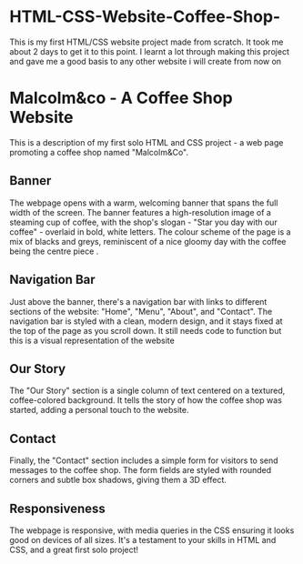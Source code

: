 # HTML-CSS-Website-Coffee-Shop-
This is my first HTML/CSS website project made from scratch. It took me about 2 days to get it to this point. I learnt a lot through making this project and gave me a good basis to any other website i will create from now on

# Malcolm&co - A Coffee Shop Website

This is a description of my first solo HTML and CSS project - a web page promoting a coffee shop named "Malcolm&Co".

## Banner

The webpage opens with a warm, welcoming banner that spans the full width of the screen. The banner features a high-resolution image of a steaming cup of coffee, with the shop's slogan - "Star you day with our coffee" - overlaid in bold, white letters. The colour scheme of the page is a mix of blacks and greys, reminiscent of a nice gloomy day with the coffee being the centre piece .

## Navigation Bar

Just above the banner, there's a navigation bar with links to different sections of the website: "Home", "Menu", "About", and "Contact". The navigation bar is styled with a clean, modern design, and it stays fixed at the top of the page as you scroll down. It still needs code to function but this is a visual representation of the website


## Our Story

The "Our Story" section is a single column of text centered on a textured, coffee-colored background. It tells the story of how the coffee shop was started, adding a personal touch to the website.


## Contact

Finally, the "Contact" section includes a simple form for visitors to send messages to the coffee shop. The form fields are styled with rounded corners and subtle box shadows, giving them a 3D effect.

## Responsiveness

The webpage is responsive, with media queries in the CSS ensuring it looks good on devices of all sizes. It's a testament to your skills in HTML and CSS, and a great first solo project!
```
